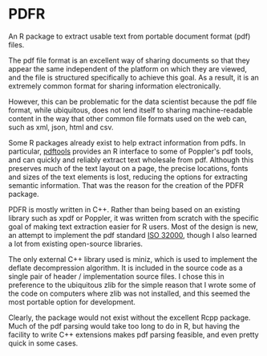 # PDFR
An R package to extract usable text from portable document format (pdf) files.

The pdf file format is an excellent way of sharing documents so that they
appear the same independent of the platform on which they are viewed, and
the file is structured specifically to achieve this goal. As a result,
it is an extremely common format for sharing information electronically.

However, this can be problematic for the data scientist because the pdf file 
format, while ubiquitous, does not lend itself to sharing machine-readable 
content in the way that other common file formats used on the web can, such as 
xml, json, html and csv.

Some R packages already exist to help extract information from pdfs. In
particular, [pdftools](https://ropensci.org/blog/2016/03/01/pdftools-and-jeroen/) provides an R interface to some of Poppler's pdf tools, and can quickly and 
reliably extract text wholesale from pdf. Although this preserves much of the 
text layout on a page, the precise locations, fonts and sizes of the text 
elements is lost, reducing the options for extracting semantic information. 
That was the reason for the creation of the PDFR package.

PDFR is mostly written in C++. Rather than being based on an existing library
such as xpdf or Poppler, it was written from scratch with the specific goal
of making text extraction easier for R users. Most of the design is new, an
attempt to implement the pdf standard 
[ISO 32000](https://www.iso.org/standard/51502.html), though I also learned a 
lot from existing open-source libraries.

The only external C++ library used is miniz, which is used to implement the
deflate decompression algorithm. It is included in the source code as a
single pair of header / implementation source files. I chose this in
preference to the ubiquitous zlib for the simple reason that I wrote some
of the code on computers where zlib was not installed, and this seemed the
most portable option for development.

Clearly, the package would not exist without the excellent Rcpp package. Much
of the pdf parsing would take too long to do in R, but having the facility to
write C++ extensions makes pdf parsing feasible, and even pretty quick in
some cases.



